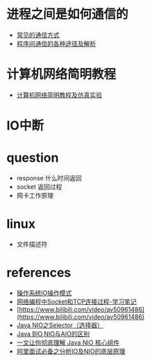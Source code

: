 # 进程之间是如何通信的
- [常见的通信方式](https://www.cnblogs.com/LUO77/p/5816326.html)
- [程序间通信的各种途径及解析](https://www.cnblogs.com/wskaihd/archive/2009/07/22/1528471.html)

# 计算机网络简明教程
- [计算机网络简明教程及仿真实验](https://www.bilibili.com/video/av34135819/?p=5)


# IO中断


# question
- response 什么时间返回
- socket 返回过程
- 网卡工作原理


# linux
- 文件描述符


# references
- [操作系统IO操作模式](https://blog.csdn.net/u012474535/article/details/80733118)
- [网络编程中Socket和TCP连接过程-学习笔记](https://blog.csdn.net/la745739773/article/details/91385275)
- [https://www.bilibili.com/video/av50961486](https://www.bilibili.com/video/av50961486)
- [Java NIO之Selector（选择器）](https://www.cnblogs.com/snailclimb/p/9086334.html)
- [Java BIO,NIO与AIO的区别](https://www.cnblogs.com/barrywxx/p/8430790.html)
- [一文让你彻底理解 Java NIO 核心组件](https://blog.csdn.net/javaxuexi123/article/details/81910644)
- [阿里面试必备之分析IO及NIO的底层原理](https://www.bilibili.com/video/av23594034/?spm_id_from=333.788.b_7265636f5f6c697374.4)